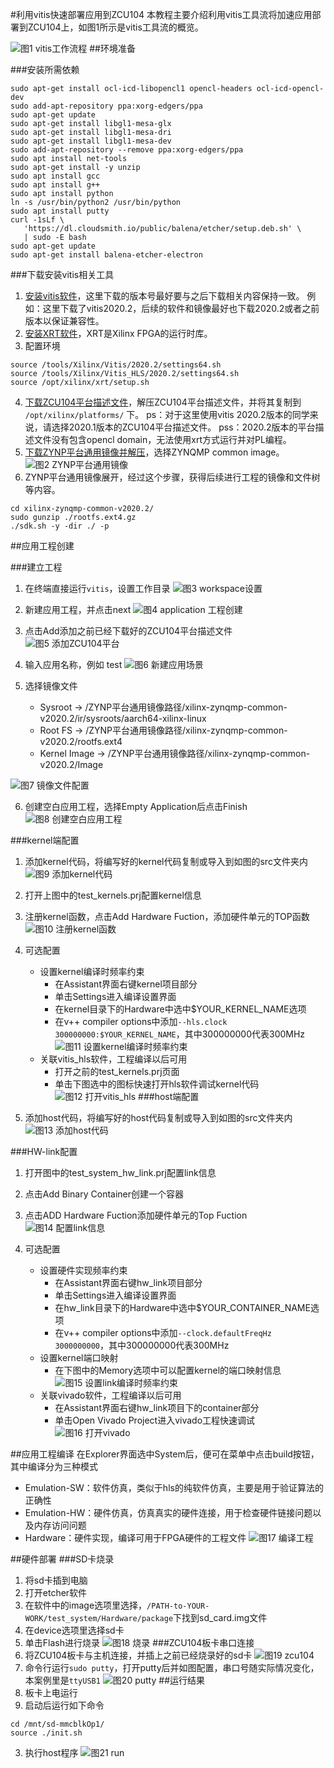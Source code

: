 #利用vitis快速部署应用到ZCU104
本教程主要介绍利用vitis工具流将加速应用部署到ZCU104上，如图1所示是vitis工具流的概览。

![图1 vitis工作流程](./img/vitis_workflow.image)
##环境准备

###安装所需依赖
```
sudo apt-get install ocl-icd-libopencl1 opencl-headers ocl-icd-opencl-dev
sudo add-apt-repository ppa:xorg-edgers/ppa 
sudo apt-get update
sudo apt-get install libgl1-mesa-glx
sudo apt-get install libgl1-mesa-dri
sudo apt-get install libgl1-mesa-dev
sudo add-apt-repository --remove ppa:xorg-edgers/ppa
sudo apt install net-tools
sudo apt-get install -y unzip
sudo apt install gcc
sudo apt install g++
sudo apt install python
ln -s /usr/bin/python2 /usr/bin/python
sudo apt install putty
curl -1sLf \
   'https://dl.cloudsmith.io/public/balena/etcher/setup.deb.sh' \
   | sudo -E bash
sudo apt-get update
sudo apt-get install balena-etcher-electron
```
###下载安装vitis相关工具
1. [安装vitis软件](https://www.xilinx.com/support/download/index.html/content/xilinx/en/downloadNav/vitis.html)，这里下载的版本号最好要与之后下载相关内容保持一致。
	例如：这里下载了vitis2020.2，后续的软件和镜像最好也下载2020.2或者之前版本以保证兼容性。
2. [安装XRT软件](https://www.xilinx.com/products/design-tools/vitis/xrt.html#gettingstarted)，XRT是Xilinx FPGA的运行时库。
3. 配置环境
```
source /tools/Xilinx/Vitis/2020.2/settings64.sh
source /tools/Xilinx/Vitis_HLS/2020.2/settings64.sh
source /opt/xilinx/xrt/setup.sh
```
4. [下载ZCU104平台描述文件](https://www.xilinx.com/support/download/index.html/content/xilinx/en/downloadNav/embedded-platforms.html)，解压ZCU104平台描述文件，并将其复制到 `/opt/xilinx/platforms/` 下。
	ps：对于这里使用vitis 2020.2版本的同学来说，请选择2020.1版本的ZCU104平台描述文件。
	pss：2020.2版本的平台描述文件没有包含opencl domain，无法使用xrt方式运行并对PL编程。
5. [下载ZYNP平台通用镜像并解压](xilinx.com/support/download/index.html/content/xilinx/en/downloadNav/embedded-platforms/archive-vitis-embedded.html)，选择ZYNQMP common image。
![图2 ZYNP平台通用镜像](./img/common_image.jpg)
6. ZYNP平台通用镜像展开，经过这个步骤，获得后续进行工程的镜像和文件树等内容。
```
cd xilinx-zynqmp-common-v2020.2/
sudo gunzip ./rootfs.ext4.gz
./sdk.sh -y -dir ./ -p
```

##应用工程创建

###建立工程
1. 在终端直接运行`vitis`，设置工作目录
![图3 workspace设置](./img/workspace.jpg)

2. 新建应用工程，并点击next
![图4 application 工程创建](./img/creat_app_prj.jpg)

3. 点击Add添加之前已经下载好的ZCU104平台描述文件
![图5 添加ZCU104平台](./img/add_zcu104.jpg)

4. 输入应用名称，例如 test
![图6 新建应用场景](./img/app_prj.jpg)
5. 选择镜像文件
	+ Sysroot 		-> /ZYNP平台通用镜像路径/xilinx-zynqmp-common-v2020.2/ir/sysroots/aarch64-xilinx-linux
	+ Root FS 		-> /ZYNP平台通用镜像路径/xilinx-zynqmp-common-v2020.2/rootfs.ext4
	+ Kernel Image 	-> /ZYNP平台通用镜像路径/xilinx-zynqmp-common-v2020.2/Image

![图7 镜像文件配置](./img/sysroot.jpg)

6. 创建空白应用工程，选择Empty Application后点击Finish
![图8 创建空白应用工程](./img/empty_app.jpg)

###kernel端配置
1. 添加kernel代码，将编写好的kernel代码复制或导入到如图的src文件夹内
![图9 添加kernel代码](./img/kernel_code.jpg)

2. 打开上图中的test_kernels.prj配置kernel信息
3. 注册kernel函数，点击Add Hardware Fuction，添加硬件单元的TOP函数
![图10 注册kernel函数](./img/add_kernel_func.png)

4. 可选配置
	+ 设置kernel编译时频率约束
		- 在Assistant界面右键kernel项目部分
		- 单击Settings进入编译设置界面
		- 在kernel目录下的Hardware中选中$YOUR_KERNEL_NAME选项
		- 在v++ compiler options中添加`--hls.clock 300000000:$YOUR_KERNEL_NAME`，其中300000000代表300MHz
![图11 设置kernel编译时频率约束](./img/kernel_setting.png)
	+ 关联vitis_hls软件，工程编译以后可用
		- 打开之前的test_kernels.prj页面
		- 单击下图选中的图标快速打开hls软件调试kernel代码
![图12 打开vitis_hls](./img/kernel_vitis_hls.png)
###host端配置
1. 添加host代码，将编写好的host代码复制或导入到如图的src文件夹内
![图13 添加host代码](./img/host_code.jpg)

###HW-link配置
1. 打开图中的test_system_hw_link.prj配置link信息
2. 点击Add Binary Container创建一个容器
3. 点击ADD Hardware Fuction添加硬件单元的Top Fuction
![图14 配置link信息](./img/link.png)

4. 可选配置
	+ 设置硬件实现频率约束
		- 在Assistant界面右键hw_link项目部分
		- 单击Settings进入编译设置界面
		- 在hw_link目录下的Hardware中选中$YOUR_CONTAINER_NAME选项
		- 在v++ compiler options中添加`--clock.defaultFreqHz 3000000000`，其中300000000代表300MHz
	+ 设置kernel端口映射
		- 在下图中的Memory选项中可以配置kernel的端口映射信息
![图15 设置link编译时频率约束](./img/link_setting.png)
	+ 关联vivado软件，工程编译以后可用
		- 在Assistant界面右键hw_link项目下的container部分
		- 单击Open Vivado Project进入vivado工程快速调试
![图16 打开vivado](./img/link_vivado.jpg)

##应用工程编译
在Explorer界面选中System后，便可在菜单中点击build按钮，其中编译分为三种模式
+ Emulation-SW：软件仿真，类似于hls的纯软件仿真，主要是用于验证算法的正确性
+ Emulation-HW：硬件仿真，仿真真实的硬件连接，用于检查硬件链接问题以及内存访问问题
+ Hardware：硬件实现，编译可用于FPGA硬件的工程文件
![图17 编译工程](./img/build.jpg)

##硬件部署
###SD卡烧录
1. 将sd卡插到电脑
2. 打开etcher软件
3. 在软件中的image选项里选择，`/PATH-to-YOUR-WORK/test_system/Hardware/package`下找到sd_card.img文件
4. 在device选项里选择sd卡
5. 单击Flash进行烧录
![图18 烧录](./img/image2sd.png)
###ZCU104板卡串口连接
1. 将ZCU104板卡与主机连接，并插上之前已经烧录好的sd卡
![图19 zcu104](./img/zcu104.jpg)
2. 命令行运行`sudo putty`，打开putty后并如图配置，串口号随实际情况变化，本案例里是`ttyUSB1`
![图20 putty](./img/putty.png)
##运行结果
1. 板卡上电运行
2. 启动后运行如下命令
```
cd /mnt/sd-mmcblkOp1/
source ./init.sh
```
3. 执行host程序
![图21 run](./img/host_run_zcu104.png)
